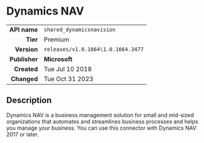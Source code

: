 # Dynamics NAV
| | |
|-:|-|
|**API name**|`shared_dynamicsnavision`|
|**Tier**|Premium|
|**Version**|`releases/v1.0.1664\1.0.1664.3477`|
|**Publisher**|**Microsoft**|
|**Created**|Tue Jul 10 2018|
|**Changed**|Tue Oct 31 2023|

## Description
Dynamics NAV is a business management solution for small and mid-sized organizations that automates and streamlines business processes and helps you manage your business. You can use this connector with Dynamics NAV 2017 or later.
